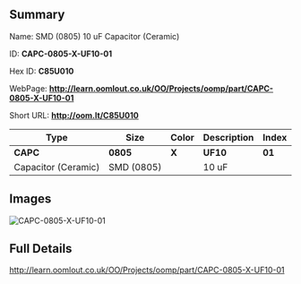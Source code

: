 

## Summary
 
Name: SMD (0805) 10 uF Capacitor (Ceramic)

ID: __CAPC-0805-X-UF10-01__

Hex ID: __C85U010__

WebPage: __http://learn.oomlout.co.uk/OO/Projects/oomp/part/CAPC-0805-X-UF10-01__

Short URL: __http://oom.lt/C85U010__


| Type   | Size   | Color   | Description   | Index   |    
| ----- | ------   | ------   | -----   | ----   |    
| __CAPC__   					| __0805__   					| __X__    						| __UF10__    					| __01__ |    
| Capacitor (Ceramic)		| SMD (0805)	| 		| 10 uF	| 	|

## Images
![CAPC-0805-X-UF10-01](http://oomlout.com/oomp-gen/parts/CAPC-0805-X-UF10-01/CAPC-0805-X-UF10-01_420.jpg)

## Full Details

 http://learn.oomlout.co.uk/OO/Projects/oomp/part/CAPC-0805-X-UF10-01

